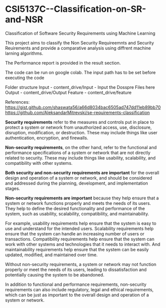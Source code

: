 # CSI5137C--Classification-on-SR-and-NSR
Classification of Software Security Requirements using Machine Learning

This project aims to classify the Non Security Requireemnts and Security Reuirements and provide a comparative analysis using diffrent machine larning algorithms.


The Performance report is provided in the result section.

The code can be run on google colab.
The input path has to be set before executing the code 

Folder structure 
Input - content_drive/Input - Input the Dosspre Files here 
Output - content_drive/Output
Feature - content_drive/feature

References:
https://gist.github.com/shaswata56/a66d8034bac6505ad747dd11eb89bb70
https://github.com/AleksandarMitrevski/se-requirements-classification


**Security requirements** refer to the measures and controls put in place to protect a system or network from unauthorized access, use, disclosure, disruption, modification, or destruction. These may include things like user authentication, encryption, and firewalls.

**Non-security requirements**, on the other hand, refer to the functional and performance specifications of a system or network that are not directly related to security. These may include things like usability, scalability, and compatibility with other systems.

**Both security and non-security requirements are important** for the overall design and operation of a system or network, and should be considered and addressed during the planning, development, and implementation stages.

**Non-security requirements are important** because they help ensure that a system or network functions properly and meets the needs of its users. They help to define the desired functionality and performance of the system, such as usability, scalability, compatibility, and maintainability.

For example, usability requirements help ensure that the system is easy to use and understand for the intended users. Scalability requirements help ensure that the system can handle an increasing number of users or transactions. Compatibility requirements help ensure that the system can work with other systems and technologies that it needs to interact with. And maintainability requirements help ensure that the system can be easily updated, modified, and maintained over time.

Without non-security requirements, a system or network may not function properly or meet the needs of its users, leading to dissatisfaction and potentially causing the system to be abandoned.

In addition to functional and performance requirements, non-security requirements can also include regulatory, legal and ethical requirements, which can be just as important to the overall design and operation of a system or network.




